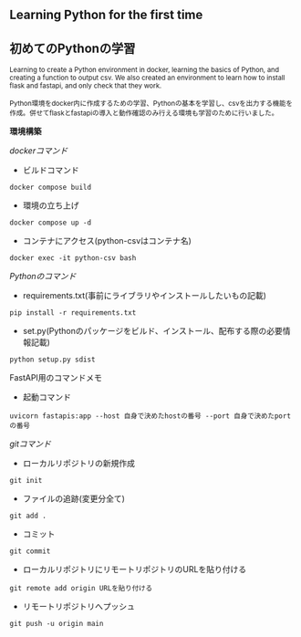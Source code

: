 ## Learning Python for the first time
## 初めてのPythonの学習

<sub> Learning to create a Python environment in docker, learning the basics of Python, and creating a function to output csv. We also created an environment to learn how to install flask and fastapi, and only check that they work. </sub>

<sub> Python環境をdocker内に作成するための学習、Pythonの基本を学習し、csvを出力する機能を作成。併せてflaskとfastapiの導入と動作確認のみ行える環境も学習のために行いました。</sub>

**環境構築**

*dockerコマンド*

* ビルドコマンド
```
docker compose build
```
* 環境の立ち上げ
```
docker compose up -d
```
* コンテナにアクセス(python-csvはコンテナ名)
```
docker exec -it python-csv bash
```

*Pythonのコマンド*

* requirements.txt(事前にライブラリやインストールしたいもの記載)
```
pip install -r requirements.txt
```

* set.py(Pythonのパッケージをビルド、インストール、配布する際の必要情報記載)
```
python setup.py sdist
```

FastAPI用のコマンドメモ
* 起動コマンド
```
uvicorn fastapis:app --host 自身で決めたhostの番号 --port 自身で決めたportの番号 
```

*gitコマンド*

* ローカルリポジトリの新規作成
```
git init
```

* ファイルの追跡(変更分全て)
```
git add .
```

* コミット
```
git commit
```

* ローカルリポジトリにリモートリポジトリのURLを貼り付ける
```
git remote add origin URLを貼り付ける
```

* リモートリポジトリへプッシュ
```
git push -u origin main
```